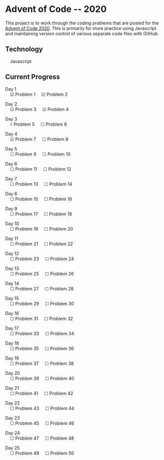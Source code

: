 # Advent of Code -- 2020

This project is to work through the coding problems that are posted for the [Advent of Code 2020](www.adventofcode.com/2020).  This is primarily for more practice using Javascript and maintaining version control of various separate code files with GitHub.

## Technology

&nbsp;&nbsp;&nbsp;&nbsp;Javascript

## Current Progress

Day 1<br>
&nbsp;&nbsp;&nbsp;&nbsp;&#9745; Problem 1
&nbsp;&nbsp;&nbsp;&nbsp;&#9745; Problem 2

Day 2<br>
&nbsp;&nbsp;&nbsp;&nbsp;&#9745; Problem 3
&nbsp;&nbsp;&nbsp;&nbsp;&#9745; Problem 4

Day 3<br>
&nbsp;&nbsp;&nbsp;&nbsp;&#9747; Problem 5
&nbsp;&nbsp;&nbsp;&nbsp;&#9744; Problem 6

Day 4<br>
&nbsp;&nbsp;&nbsp;&nbsp;&#9745; Problem 7
&nbsp;&nbsp;&nbsp;&nbsp;&#9744; Problem 8

Day 5<br>
&nbsp;&nbsp;&nbsp;&nbsp;&#9744; Problem 9
&nbsp;&nbsp;&nbsp;&nbsp;&#9744; Problem 10

Day 6<br>
&nbsp;&nbsp;&nbsp;&nbsp;&#9744; Problem 11
&nbsp;&nbsp;&nbsp;&nbsp;&#9744; Problem 12

Day 7<br>
&nbsp;&nbsp;&nbsp;&nbsp;&#9744; Problem 13
&nbsp;&nbsp;&nbsp;&nbsp;&#9744; Problem 14

Day 8<br>
&nbsp;&nbsp;&nbsp;&nbsp;&#9744; Problem 15
&nbsp;&nbsp;&nbsp;&nbsp;&#9744; Problem 16

Day 9<br>
&nbsp;&nbsp;&nbsp;&nbsp;&#9744; Problem 17
&nbsp;&nbsp;&nbsp;&nbsp;&#9744; Problem 18

Day 10<br>
&nbsp;&nbsp;&nbsp;&nbsp;&#9744; Problem 19
&nbsp;&nbsp;&nbsp;&nbsp;&#9744; Problem 20

Day 11<br>
&nbsp;&nbsp;&nbsp;&nbsp;&#9744; Problem 21
&nbsp;&nbsp;&nbsp;&nbsp;&#9744; Problem 22

Day 12<br>
&nbsp;&nbsp;&nbsp;&nbsp;&#9744; Problem 23
&nbsp;&nbsp;&nbsp;&nbsp;&#9744; Problem 24

Day 13<br>
&nbsp;&nbsp;&nbsp;&nbsp;&#9744; Problem 25
&nbsp;&nbsp;&nbsp;&nbsp;&#9744; Problem 26

Day 14<br>
&nbsp;&nbsp;&nbsp;&nbsp;&#9744; Problem 27
&nbsp;&nbsp;&nbsp;&nbsp;&#9744; Problem 28

Day 15<br>
&nbsp;&nbsp;&nbsp;&nbsp;&#9744; Problem 29
&nbsp;&nbsp;&nbsp;&nbsp;&#9744; Problem 30

Day 16<br>
&nbsp;&nbsp;&nbsp;&nbsp;&#9744; Problem 31
&nbsp;&nbsp;&nbsp;&nbsp;&#9744; Problem 32

Day 17<br>
&nbsp;&nbsp;&nbsp;&nbsp;&#9744; Problem 33
&nbsp;&nbsp;&nbsp;&nbsp;&#9744; Problem 34

Day 18<br>
&nbsp;&nbsp;&nbsp;&nbsp;&#9744; Problem 35
&nbsp;&nbsp;&nbsp;&nbsp;&#9744; Problem 36

Day 19<br>
&nbsp;&nbsp;&nbsp;&nbsp;&#9744; Problem 37
&nbsp;&nbsp;&nbsp;&nbsp;&#9744; Problem 38

Day 20<br>
&nbsp;&nbsp;&nbsp;&nbsp;&#9744; Problem 39
&nbsp;&nbsp;&nbsp;&nbsp;&#9744; Problem 40

Day 21<br>
&nbsp;&nbsp;&nbsp;&nbsp;&#9744; Problem 41
&nbsp;&nbsp;&nbsp;&nbsp;&#9744; Problem 42

Day 22<br>
&nbsp;&nbsp;&nbsp;&nbsp;&#9744; Problem 43
&nbsp;&nbsp;&nbsp;&nbsp;&#9744; Problem 44

Day 23<br>
&nbsp;&nbsp;&nbsp;&nbsp;&#9744; Problem 45
&nbsp;&nbsp;&nbsp;&nbsp;&#9744; Problem 46

Day 24<br>
&nbsp;&nbsp;&nbsp;&nbsp;&#9744; Problem 47
&nbsp;&nbsp;&nbsp;&nbsp;&#9744; Problem 48

Day 25<br>
&nbsp;&nbsp;&nbsp;&nbsp;&#9744; Problem 49
&nbsp;&nbsp;&nbsp;&nbsp;&#9744; Problem 50